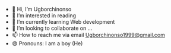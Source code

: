 - 👋 Hi, I’m Ugborchinonso
- 👀 I’m interested in reading 
- 🌱 I’m currently learning Web development 
- 💞️ I’m looking to collaborate on ...
- 📫 How to reach me via email Ugborchinonso1999@gmail.com 
- 😄 Pronouns: I am a boy (He) 


<!---
Ugborchinonso/Ugborchinonso is a ✨ special ✨ repository because its `README.md` (this file) appears on your GitHub profile.
You can click the Preview link to take a look at your changes.
--->

